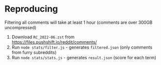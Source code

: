 # Reproducing

Filtering all comments will take at least 1 hour (comments are over 300GB uncompressed)

1. Download `RC_2022-06.zst` from https://files.pushshift.io/reddit/comments/
2. Run `node stats/filter.js` - generates `filtered.json` (only comments from furry subreddits)
3. Run `node stats/stats.js` - generates `result.json` (score for each term)
